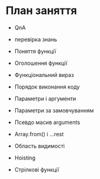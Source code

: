 # План заняття

- QnA
- перевірка знань

- Поняття функції
- Оголошення функції
- Функціональний вираз
- Порядок виконання коду
- Параметри і аргументи
- Параметри за замовчуванням
- Псевдо масив arguments
- Array.from() і ...rest
- Область видимості
- Hoisting
- Стрілкові функції
